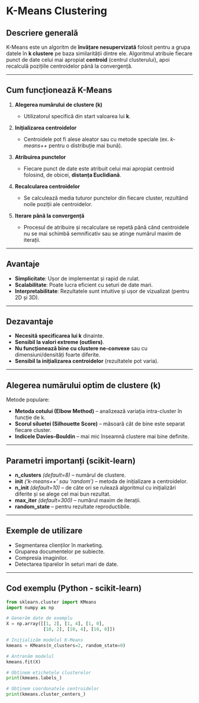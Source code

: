 # K-Means Clustering

## Descriere generală
K-Means este un algoritm de **învățare nesupervizată** folosit pentru a grupa datele în **k clustere** pe baza similarității dintre ele. Algoritmul atribuie fiecare punct de date celui mai apropiat **centroid** (centrul clusterului), apoi recalculă pozițiile centroidelor până la convergență.

---

## Cum funcționează K-Means

1. **Alegerea numărului de clustere (k)**  
   - Utilizatorul specifică din start valoarea lui **k**.
   
2. **Inițializarea centroidelor**  
   - Centroidele pot fi alese aleator sau cu metode speciale (ex. *k-means++* pentru o distribuție mai bună).

3. **Atribuirea punctelor**  
   - Fiecare punct de date este atribuit celui mai apropiat centroid folosind, de obicei, **distanța Euclidiană**.

4. **Recalcularea centroidelor**  
   - Se calculează media tuturor punctelor din fiecare cluster, rezultând noile poziții ale centroidelor.

5. **Iterare până la convergență**  
   - Procesul de atribuire și recalculare se repetă până când centroidele nu se mai schimbă semnificativ sau se atinge numărul maxim de iterații.

---

## Avantaje
- **Simplicitate**: Ușor de implementat și rapid de rulat.
- **Scalabilitate**: Poate lucra eficient cu seturi de date mari.
- **Interpretabilitate**: Rezultatele sunt intuitive și ușor de vizualizat (pentru 2D și 3D).

---

## Dezavantaje
- **Necesită specificarea lui k** dinainte.
- **Sensibil la valori extreme (outliers)**.
- **Nu funcționează bine cu clustere ne-convexe** sau cu dimensiuni/densități foarte diferite.
- **Sensibil la inițializarea centroidelor** (rezultatele pot varia).

---

## Alegerea numărului optim de clustere (k)
Metode populare:
- **Metoda cotului (Elbow Method)** – analizează variația intra-cluster în funcție de k.
- **Scorul siluetei (Silhouette Score)** – măsoară cât de bine este separat fiecare cluster.
- **Indicele Davies–Bouldin** – mai mic înseamnă clustere mai bine definite.

---

## Parametri importanți (scikit-learn)
- **n_clusters** *(default=8)* – numărul de clustere.
- **init** *(‘k-means++’ sau ‘random’)* – metoda de inițializare a centroidelor.
- **n_init** *(default=10)* – de câte ori se rulează algoritmul cu inițializări diferite și se alege cel mai bun rezultat.
- **max_iter** *(default=300)* – numărul maxim de iterații.
- **random_state** – pentru rezultate reproductibile.

---

## Exemple de utilizare
- Segmentarea clienților în marketing.
- Gruparea documentelor pe subiecte.
- Compresia imaginilor.
- Detectarea tiparelor în seturi mari de date.

---

## Cod exemplu (Python - scikit-learn)
```python
from sklearn.cluster import KMeans
import numpy as np

# Generăm date de exemplu
X = np.array([[1, 2], [1, 4], [1, 0],
              [10, 2], [10, 4], [10, 0]])

# Inițializăm modelul K-Means
kmeans = KMeans(n_clusters=2, random_state=0)

# Antrenăm modelul
kmeans.fit(X)

# Obținem etichetele clusterelor
print(kmeans.labels_)

# Obținem coordonatele centroidelor
print(kmeans.cluster_centers_)
```